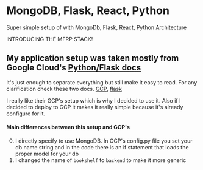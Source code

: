 # MongoDB, Flask, React, Python
Super simple setup of with MongoDb, Flask, React, Python Architecture

INTRODUCING THE MFRP STACK!

## My application setup was taken mostly from Google Cloud's [Python/Flask docs](https://github.com/GoogleCloudPlatform/getting-started-python/tree/master/3-binary-data/bookshelf)
It's just enough to separate everything but still make it easy to read.
For any clarification check these two docs.  [GCP](https://cloud.google.com/python/getting-started/tutorial-app), [flask](http://flask.pocoo.org/docs/1.0/tutorial/layout/)

I really like their GCP's setup which is why I decided to use it.  Also if I decided to deploy to GCP it makes it really simple because it's already configure for it.

#### Main differences between this setup and GCP's
0. I directly specify to use MongoDB.  In GCP's config.py file you set your db name string and in the code there is an if statement that loads the proper model for your db
0. I changed the name of `bookshelf` to `backend` to make it more generic
